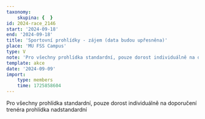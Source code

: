 ```yaml
---
taxonomy:
    skupina: {  }
id: 2024-race_2146
start: '2024-09-18'
end: '2024-09-18'
title: 'Sportovní prohlídky - zájem (data budou upřesněna)'
place: 'MU FSS Campus'
type: V
note: 'Pro všechny prohlídka standardní, pouze dorost individuálně na doporučení  trenéra prohlídka nadstandardní'
template: akce
date: '2024-09-09'
import:
    type: members
    time: 1725858604
---
```


Pro všechny prohlídka standardní, pouze dorost individuálně na doporučení  trenéra prohlídka nadstandardní
